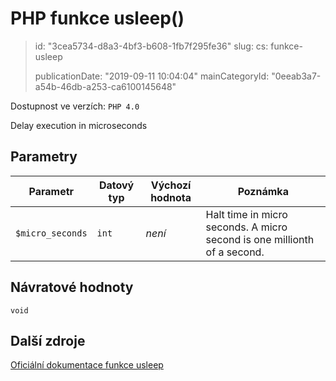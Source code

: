 PHP funkce usleep()
===================

> id: "3cea5734-d8a3-4bf3-b608-1fb7f295fe36"
> slug:
> 	cs: funkce-usleep
>
> publicationDate: "2019-09-11 10:04:04"
> mainCategoryId: "0eeab3a7-a54b-46db-a253-ca6100145648"

Dostupnost ve verzích: `PHP 4.0`

Delay execution in microseconds


Parametry
--------------

| Parametr | Datový typ | Výchozí hodnota | Poznámka |
|-----|-----|-----|-----|
| `$micro_seconds` | `int` | *není* | Halt time in micro seconds. A micro second is one millionth of a second. |


Návratové hodnoty
----------------

`void`



Další zdroje
------------

[Oficiální dokumentace funkce usleep](https://www.php.net/manual/en/function.usleep.php)
